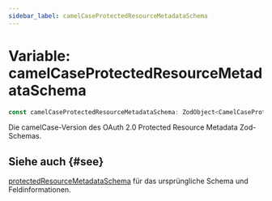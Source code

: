 ```yaml
---
sidebar_label: camelCaseProtectedResourceMetadataSchema
---
```


# Variable: camelCaseProtectedResourceMetadataSchema

```ts
const camelCaseProtectedResourceMetadataSchema: ZodObject<CamelCaseProtectedResourceMetadata>;
```

Die camelCase-Version des OAuth 2.0 Protected Resource Metadata Zod-Schemas.

## Siehe auch {#see}

[protectedResourceMetadataSchema](/references/js/variables/protectedResourceMetadataSchema.md) für das ursprüngliche Schema und Feldinformationen.